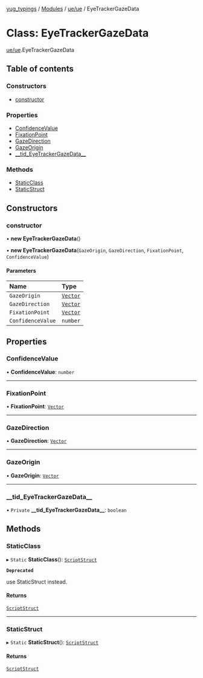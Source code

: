 [yug_typings](../README.md) / [Modules](../modules.md) / [ue/ue](../modules/ue_ue.md) / EyeTrackerGazeData

# Class: EyeTrackerGazeData

[ue/ue](../modules/ue_ue.md).EyeTrackerGazeData

## Table of contents

### Constructors

- [constructor](ue_ue.EyeTrackerGazeData.md#constructor)

### Properties

- [ConfidenceValue](ue_ue.EyeTrackerGazeData.md#confidencevalue)
- [FixationPoint](ue_ue.EyeTrackerGazeData.md#fixationpoint)
- [GazeDirection](ue_ue.EyeTrackerGazeData.md#gazedirection)
- [GazeOrigin](ue_ue.EyeTrackerGazeData.md#gazeorigin)
- [\_\_tid\_EyeTrackerGazeData\_\_](ue_ue.EyeTrackerGazeData.md#__tid_eyetrackergazedata__)

### Methods

- [StaticClass](ue_ue.EyeTrackerGazeData.md#staticclass)
- [StaticStruct](ue_ue.EyeTrackerGazeData.md#staticstruct)

## Constructors

### constructor

• **new EyeTrackerGazeData**()

• **new EyeTrackerGazeData**(`GazeOrigin`, `GazeDirection`, `FixationPoint`, `ConfidenceValue`)

#### Parameters

| Name | Type |
| :------ | :------ |
| `GazeOrigin` | [`Vector`](ue_ue_s.Vector.md) |
| `GazeDirection` | [`Vector`](ue_ue_s.Vector.md) |
| `FixationPoint` | [`Vector`](ue_ue_s.Vector.md) |
| `ConfidenceValue` | `number` |

## Properties

### ConfidenceValue

• **ConfidenceValue**: `number`

___

### FixationPoint

• **FixationPoint**: [`Vector`](ue_ue_s.Vector.md)

___

### GazeDirection

• **GazeDirection**: [`Vector`](ue_ue_s.Vector.md)

___

### GazeOrigin

• **GazeOrigin**: [`Vector`](ue_ue_s.Vector.md)

___

### \_\_tid\_EyeTrackerGazeData\_\_

• `Private` **\_\_tid\_EyeTrackerGazeData\_\_**: `boolean`

## Methods

### StaticClass

▸ `Static` **StaticClass**(): [`ScriptStruct`](ue_ue.ScriptStruct.md)

**`Deprecated`**

use StaticStruct instead.

#### Returns

[`ScriptStruct`](ue_ue.ScriptStruct.md)

___

### StaticStruct

▸ `Static` **StaticStruct**(): [`ScriptStruct`](ue_ue.ScriptStruct.md)

#### Returns

[`ScriptStruct`](ue_ue.ScriptStruct.md)

